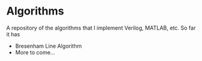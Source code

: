 # Algorithms
A repository of the algorithms that I implement Verilog, MATLAB, etc. So far it has
- Bresenham Line Algorithm
- More to come...
